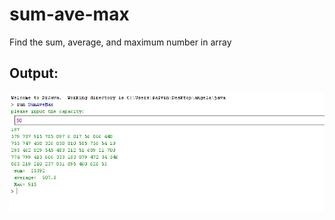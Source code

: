 # sum-ave-max
Find the sum, average, and maximum number in array
## Output:
![SumAveMax](https://github.com/lvcc-dsa/Students/blob/master/BSIS/Requinto-Angela-Mikaela/sum-ave-max/sumavemax.png)
